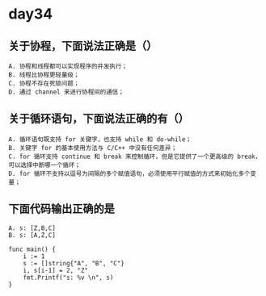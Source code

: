 # day34

## 关于协程，下面说法正确是（）

```text
A. 协程和线程都可以实现程序的并发执行；
B. 线程比协程更轻量级；
C. 协程不存在死锁问题；
D. 通过 channel 来进行协程间的通信；
```

## 关于循环语句，下面说法正确的有（）

```text
A. 循环语句既支持 for 关键字，也支持 while 和 do-while；
B. 关键字 for 的基本使用方法与 C/C++ 中没有任何差异；
C. for 循环支持 continue 和 break 来控制循环，但是它提供了一个更高级的 break，可以选择中断哪一个循环；
D. for 循环不支持以逗号为间隔的多个赋值语句，必须使用平行赋值的方式来初始化多个变量；
```

## 下面代码输出正确的是

```text
A. s: [Z,B,C]
B. s: [A,Z,C]
```

```golang
func main() {
    i := 1
    s := []string{"A", "B", "C"}
    i, s[i-1] = 2, "Z"
    fmt.Printf("s: %v \n", s)
}
```
